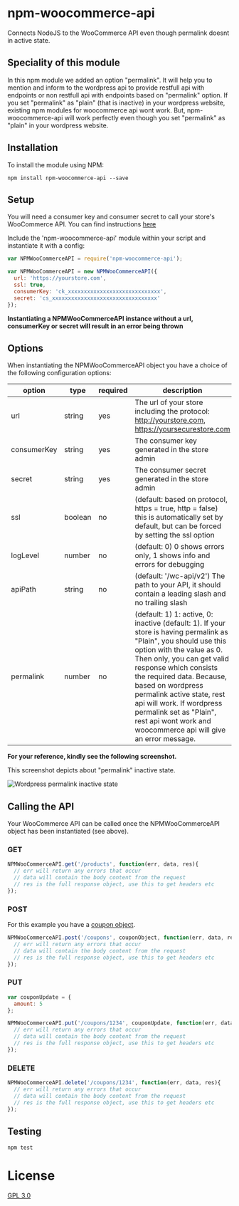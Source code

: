 # npm-woocommerce-api
Connects NodeJS to the WooCommerce API even though permalink doesnt in active state.

## Speciality of this module

In this npm module we added an option "permalink". It will help you to mention and inform to the wordpress api to provide restfull api with endpoints or non restfull api with endpoints based on "permalink" option. If you set "permalink" as "plain" (that is inactive) in your wordpress website, existing npm modules for woocommerce api wont work. But, npm-woocommerce-api will work perfectly even though you set "permalink" as "plain" in your wordpress website.

## Installation

To install the module using NPM:

```
npm install npm-woocommerce-api --save
```

## Setup

You will need a consumer key and consumer secret to call your store's WooCommerce API. You can find instructions [here](http://docs.woothemes.com/document/woocommerce-rest-api/)

Include the 'npm-woocommerce-api' module within your script and instantiate it with a config:

```javascript
var NPMWooCommerceAPI = require('npm-woocommerce-api');

var NPMWooCommerceAPI = new NPMWooCommerceAPI({
  url: 'https://yourstore.com',
  ssl: true,
  consumerKey: 'ck_xxxxxxxxxxxxxxxxxxxxxxxxxxxxx',
  secret: 'cs_xxxxxxxxxxxxxxxxxxxxxxxxxxxxxxxxx'
});
```

**Instantiating a NPMWooCommerceAPI instance without a url, consumerKey or secret will result in an error being thrown**

## Options

When instantiating the NPMWooCommerceAPI object you have a choice of the following configuration options:

| option      | type    | required | description                                                                                                                         |
|-------------|---------|----------|-------------------------------------------------------------------------------------------------------------------------------------|
| url         | string  | yes      | The url of your store including the protocol: http://yourstore.com, https://yoursecurestore.com                                                                       |
| consumerKey | string  | yes      | The consumer key generated in the store admin                                                                                       |
| secret      | string  | yes      | The consumer secret generated in the store admin                                                                                    |
| ssl         | boolean | no       | (default: based on protocol, https = true, http = false) this is automatically set by default, but can be forced by setting the ssl option                                                               |
| logLevel    | number  | no       | (default: 0) 0 shows errors only, 1 shows info and errors for debugging                                                             |
| apiPath     | string  | no       | (default: '/wc-api/v2') The path to your API, it should contain a leading slash and no trailing slash                               |
| permalink   | number  | no       | (default: 1) 1: active, 0: inactive (default: 1). If your store is having permalink as "Plain", you should use this option with the value as 0. Then only, you can get valid response which consists the required data. Because, based on wordpress permalink active state, rest api will work. If wordpress permalink set as "Plain", rest api wont work and woocommerce api will give an error message. 

**For your reference, kindly see the following screenshot.**

This screenshot depicts about "permalink" inactive state.

![Wordpress permalink inactive state](https://2.bp.blogspot.com/-6nRkpha2TUU/VtmCQ2rZmgI/AAAAAAAADdc/X4LI6HXl6Oo/s1600/permalink-inactive-state.png "Permalink inactive state")

## Calling the API

Your WooCommerce API can be called once the NPMWooCommerceAPI object has been instantiated (see above).

### GET

```javascript
NPMWooCommerceAPI.get('/products', function(err, data, res){
  // err will return any errors that occur
  // data will contain the body content from the request
  // res is the full response object, use this to get headers etc
});
```

### POST

For this example you have a [coupon object](http://woothemes.github.io/woocommerce-rest-api-docs/#create-a-coupon).

```javascript
NPMWooCommerceAPI.post('/coupons', couponObject, function(err, data, res){
  // err will return any errors that occur
  // data will contain the body content from the request
  // res is the full response object, use this to get headers etc
});
```

### PUT

```javascript
var couponUpdate = {
  amount: 5
};

NPMWooCommerceAPI.put('/coupons/1234', couponUpdate, function(err, data, res){
  // err will return any errors that occur
  // data will contain the body content from the request
  // res is the full response object, use this to get headers etc
});
```

### DELETE



```javascript
NPMWooCommerceAPI.delete('/coupons/1234', function(err, data, res){
  // err will return any errors that occur
  // data will contain the body content from the request
  // res is the full response object, use this to get headers etc
});
```

## Testing

```
npm test
```

# License
[GPL 3.0](http://www.gnu.org/licenses/gpl-3.0.en.html)